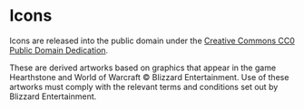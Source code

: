 # Icons
Icons are released into the public domain under the [Creative Commons CC0 Public Domain Dedication](https://creativecommons.org/publicdomain/zero/1.0/deed.en).

These are derived artworks based on graphics that appear in the game Hearthstone and World of Warcraft © Blizzard Entertainment. Use of these artworks must comply with the relevant terms and conditions set out by Blizzard Entertainment.

